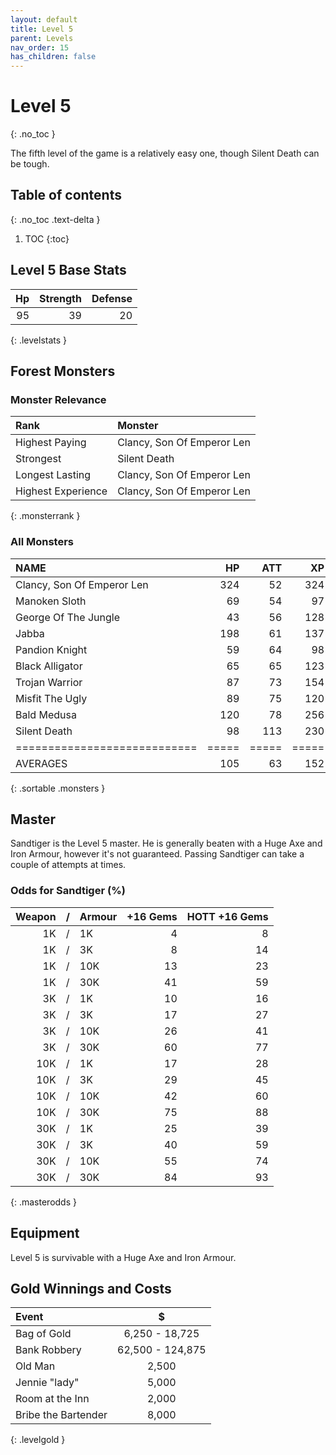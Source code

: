 ```yaml
---
layout: default
title: Level 5
parent: Levels
nav_order: 15
has_children: false
---
```

# Level 5
{: .no_toc }

The fifth level of the game is a relatively easy one, though Silent Death can be tough.

## Table of contents
{: .no_toc .text-delta }

1. TOC
{:toc}

## Level 5 Base Stats

| Hp | Strength | Defense |
|---:|---------:|--------:|
| 95 |       39 |      20 |
{: .levelstats }
  
## Forest Monsters

### Monster Relevance

| Rank               | Monster                    |
|:-------------------|:---------------------------|
| Highest Paying     | Clancy, Son Of Emperor Len |
| Strongest          | Silent Death               |
| Longest Lasting    | Clancy, Son Of Emperor Len |
| Highest Experience | Clancy, Son Of Emperor Len |
{: .monsterrank }
  
### All Monsters

| NAME                       |  HP | ATT |  XP |  GOLD | RARE | WEAPON            | 
|:---------------------------|----:|----:|----:|------:|:-----|:------------------|
| Clancy, Son Of Emperor Len | 324 |  52 | 324 | 4,764 | No   | Spiked Bull Whip  | 
| Manoken Sloth              |  69 |  54 |  97 | 2,452 | Yes  | Dripping Paws     | 
| George Of The Jungle       |  43 |  56 | 128 | 2,230 | No   | Echoing Screams   | 
| Jabba                      | 198 |  61 | 137 | 2,384 | No   | Whiplashing Tail  | 
| Pandion Knight             |  59 |  64 |  98 | 3,100 | No   | Orkos Broadsword  | 
| Black Alligator            |  65 |  65 | 123 | 3,245 | No   | Extra Sharp Teeth | 
| Trojan Warrior             |  87 |  73 | 154 | 3,432 | No   | Twin Swords       | 
| Misfit The Ugly            |  89 |  75 | 120 | 2,563 | No   | Strange Ideas     | 
| Bald Medusa                | 120 |  78 | 256 | 4,000 | No   | Glare Of Stone    | 
| Silent Death               |  98 | 113 | 230 | 4,711 | No   | Pale Smoke        | 
|============================|=====|=====|=====|=======|======|===================|
| AVERAGES                   | 105 |  63 | 152 | 2,989 |      |                   | 
{: .sortable .monsters }
  
## Master

Sandtiger is the Level 5 master. He is generally beaten with a Huge Axe and Iron Armour, however it's not guaranteed. Passing Sandtiger can take a couple of attempts at times.

### Odds for Sandtiger (%)

| Weapon | / | Armour | +16 Gems | HOTT +16 Gems |
|-------:|:-:|:-------|---------:|--------------:|
|     1K | / | 1K     |        4 |             8 |
|     1K | / | 3K     |        8 |            14 |
|     1K | / | 10K    |       13 |            23 |
|     1K | / | 30K    |       41 |            59 |
|     3K | / | 1K     |       10 |            16 |
|     3K | / | 3K     |       17 |            27 |
|     3K | / | 10K    |       26 |            41 |
|     3K | / | 30K    |       60 |            77 |
|    10K | / | 1K     |       17 |            28 |
|    10K | / | 3K     |       29 |            45 |
|    10K | / | 10K    |       42 |            60 |
|    10K | / | 30K    |       75 |            88 |
|    30K | / | 1K     |       25 |            39 |
|    30K | / | 3K     |       40 |            59 |
|    30K | / | 10K    |       55 |            74 |
|    30K | / | 30K    |       84 |            93 |
{: .masterodds }
  
## Equipment

Level 5 is survivable with a Huge Axe and Iron Armour.

## Gold Winnings and Costs

| Event               | $                |
|:--------------------|:----------------:|
| Bag of Gold         | 6,250 - 18,725   |
| Bank Robbery        | 62,500 - 124,875 |
| Old Man             | 2,500            |
| Jennie "lady"       | 5,000            |
| Room at the Inn     | 2,000            |
| Bribe the Bartender | 8,000            |
{: .levelgold }
  

